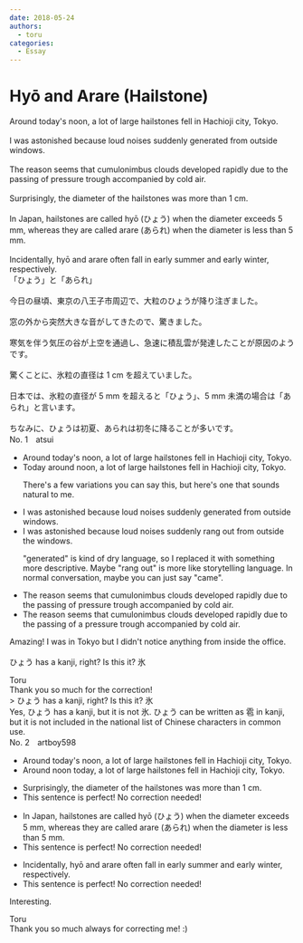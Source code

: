```yaml
---
date: 2018-05-24
authors:
  - toru
categories:
  - Essay
---
```


<h1 id="subject_show">Hyō and Arare (Hailstone)</h1>
<div class="date" hidden>May 24, 2018 21:20</div>
<div id="post"><div id="body_show_ori">
Around today's noon, a lot of large hailstones fell in Hachioji city, Tokyo.<br/><br/>I was astonished because loud noises suddenly generated from outside windows.<br/><br/>The reason seems that cumulonimbus clouds developed rapidly due to the passing of pressure trough accompanied by cold air.<br/><br/>Surprisingly, the diameter of the hailstones was more than 1 cm.<br/><br/>In Japan, hailstones are called hyō (ひょう) when the diameter exceeds 5 mm, whereas they are called arare (あられ) when the diameter is less than 5 mm.<br/><br/>Incidentally, hyō and arare often fall in early summer and early winter, respectively.
</div></div>

<!-- more -->

<div id="post_ja"><div id="body_show_mo">
「ひょう」と「あられ」<br/><br/>今日の昼頃、東京の八王子市周辺で、大粒のひょうが降り注ぎました。<br/><br/>窓の外から突然大きな音がしてきたので、驚きました。<br/><br/>寒気を伴う気圧の谷が上空を通過し、急速に積乱雲が発達したことが原因のようです。<br/><br/>驚くことに、氷粒の直径は 1 cm を超えていました。<br/><br/>日本では、氷粒の直径が 5 mm を超えると「ひょう」、5 mm 未満の場合は「あられ」と言います。<br/><br/>ちなみに、ひょうは初夏、あられは初冬に降ることが多いです。
</div></div>
<div id="block"><div class="first_name"> No. 1　<span class="just_name">atsui</span></div><div id="block2">
<ul class="correction_field">
<li class="incorrect">Around today's noon, a lot of large hailstones fell in Hachioji city, Tokyo.</li>
<li class="corrected correct">
<span class="f_blue">Today around noon</span>, a lot of large hailstones fell in Hachioji city, Tokyo.
<p class="correction_comment">There's a few variations you can say this, but here's one that sounds natural to me.</p>
</li>
</ul>
<ul class="correction_field">
<li class="incorrect">I was astonished because loud noises suddenly generated from outside windows.</li>
<li class="corrected correct">
I was astonished because loud noises suddenly <span class="f_blue">rang out </span>from outside <span class="f_blue">the</span> windows.
<p class="correction_comment">"generated" is kind of dry language, so I replaced it with something more descriptive. Maybe "rang out" is more like storytelling language. In normal conversation, maybe you can just say "came".</p>
</li>
</ul>
<ul class="correction_field">
<li class="incorrect">The reason seems that cumulonimbus clouds developed rapidly due to the passing of pressure trough accompanied by cold air.</li>
<li class="corrected correct">
The reason seems that cumulonimbus clouds developed rapidly due to the passing of <span class="f_blue">a</span> pressure trough accompanied by cold air.
</li>
</ul>
<p class="comment_small">
 Amazing! I was in Tokyo but I didn't notice anything from inside the office.
 <br/>
 <br/>
 ひょう has a kanji, right? Is this it? 氷
</p>

</div><div class="name"><span class="just_name">Toru</span><br>
Thank you so much for the correction!<br/>&gt; ひょう has a kanji, right? Is this it? 氷<br/>Yes, ひょう has a kanji, but it is not 氷. ひょう can be written as 雹 in kanji, but it is not included in the national list of Chinese characters in common use.
</div>
</div>
<div id="block"><div class="first_name"> No. 2　<span class="just_name">artboy598</span></div><div id="block2">
<ul class="correction_field">
<li class="incorrect">Around today's noon, a lot of large hailstones fell in Hachioji city, Tokyo.</li>
<li class="corrected correct">
<span class="f_blue">Around noon today,</span> a lot of large hailstones fell in Hachioji city, Tokyo.
</li>
</ul>
<ul class="correction_field">
<li class="incorrect">Surprisingly, the diameter of the hailstones was more than 1 cm.</li>
<li class="corrected perfect">This sentence is perfect! No correction needed!</li>
</ul>
<ul class="correction_field">
<li class="incorrect">In Japan, hailstones are called hyō (ひょう) when the diameter exceeds 5 mm, whereas they are called arare (あられ) when the diameter is less than 5 mm.</li>
<li class="corrected perfect">This sentence is perfect! No correction needed!</li>
</ul>
<ul class="correction_field">
<li class="incorrect">Incidentally, hyō and arare often fall in early summer and early winter, respectively.</li>
<li class="corrected perfect">This sentence is perfect! No correction needed!</li>
</ul>
<p class="comment_small">
 Interesting.
</p>

</div><div class="name"><span class="just_name">Toru</span><br>
Thank you so much always for correcting me! :)
</div>
</div>
